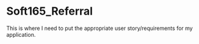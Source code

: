 # Soft165_Referral

This is where I need to put the appropriate user story/requirements for my application.
